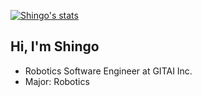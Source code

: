 [![Shingo's stats](https://github-readme-stats.vercel.app/api?username=knorth55&count_private=true&show_icons=true)](https://github.com/knorth55)

## Hi, I'm Shingo

- Robotics Software Engineer at GITAI Inc.
- Major: Robotics
